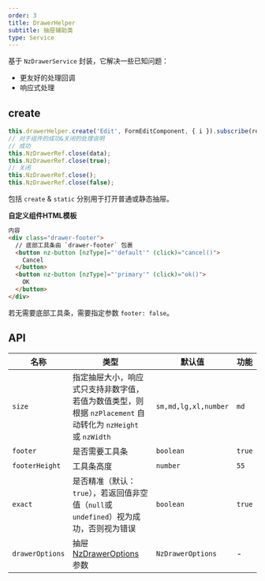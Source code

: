 ```yaml
---
order: 3
title: DrawerHelper
subtitle: 抽屉辅助类
type: Service
---
```


基于 `NzDrawerService` 封装，它解决一些已知问题：

- 更友好的处理回调
- 响应式处理

## create

```ts
this.drawerHelper.create('Edit', FormEditComponent, { i }).subscribe(res => this.load());
// 对于组件的成功&关闭的处理说明
// 成功
this.NzDrawerRef.close(data);
this.NzDrawerRef.close(true);
// 关闭
this.NzDrawerRef.close();
this.NzDrawerRef.close(false);
```

包括 `create` & `static` 分别用于打开普通或静态抽屉。

**自定义组件HTML模板**

```html
内容
<div class="drawer-footer">
  // 底部工具条由 `drawer-footer` 包裹
  <button nz-button [nzType]="'default'" (click)="cancel()">
    Cancel
  </button>
  <button nz-button [nzType]="'primary'" (click)="ok()">
    OK
  </button>
</div>
```

若无需要底部工具条，需要指定参数 `footer: false`。

## API

| 名称 | 类型 | 默认值 | 功能 |
| --- | --- | --- | --- |
| `size` | 指定抽屉大小，响应式只支持非数字值，若值为数值类型，则根据 `nzPlacement` 自动转化为 `nzHeight` 或 `nzWidth` | `sm,md,lg,xl,number` | `md` |
| `footer` | 是否需要工具条 | `boolean` | `true` |
| `footerHeight` | 工具条高度 | `number` | `55` |
| `exact` | 是否精准（默认：`true`），若返回值非空值（`null`或`undefined`）视为成功，否则视为错误 | `boolean` | `true` |
| `drawerOptions` | 抽屉 [NzDrawerOptions](https://ng.ant.design/components/drawer/zh#nzdraweroptions) 参数 | `NzDrawerOptions` | - |
